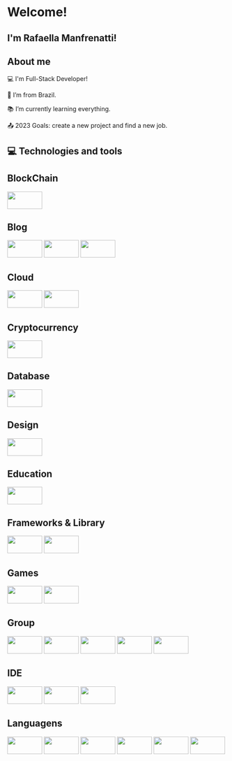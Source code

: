 # Welcome!

 

## I'm Rafaella Manfrenatti!

 
## About me

:computer: I'm Full-Stack Developer!

:house_with_garden: I’m from Brazil.

:books: I’m currently learning everything.

:outbox_tray: 2023 Goals: create a new project and find a new job.


## :computer: Technologies and tools


 ## BlockChain
 <img src="https://img.shields.io/badge/Blockchain.com-121D33?logo=blockchaindotcom&logoColor=fff&style=for-the-badge" width="80" height="40"/>
 
 ## Blog
 <img src="https://img.shields.io/badge/Blogger-FF5722?style=for-the-badge&logo=blogger&logoColor=white" width="80" height="40"/>
  <img src="https://img.shields.io/badge/Wordpress-21759B?style=for-the-badge&logo=wordpress&logoColor=white" width="80" height="40"/>
  <img src="https://img.shields.io/badge/RSS-FFA500?style=for-the-badge&logo=rss&logoColor=white" width="80" height="40"/>
  
 ## Cloud
 <img src="https://img.shields.io/badge/iCloud-3693F3?style=for-the-badge&logo=iCloud&logoColor=white" width="80" height="40"/>
  <img src="https://img.shields.io/badge/Google_Cloud-4285F4?style=for-the-badge&logo=google-cloud&logoColor=white" width="80" height="40"/>
  
  ## Cryptocurrency 
 <img src="https://img.shields.io/badge/Ethereum-3C3C3D?style=for-the-badge&logo=Ethereum&logoColor=white" width="80" height="40"/>
 
 
  ## Database
  <img src="https://img.shields.io/badge/MySQL-005C84?style=for-the-badge&logo=mysql&logoColor=white" width="80" height="40"/>
  

 ## Design
   <img src="	https://img.shields.io/badge/Canva-%2300C4CC.svg?&style=for-the-badge&logo=Canva&logoColor=white" width="80" height="40"/>
   
 ## Education
  <img src="https://img.shields.io/badge/freecodecamp-27273D?style=for-the-badge&logo=freecodecamp&logoColor=white" width="80" height="40"/>
  
 ## Frameworks & Library
  
  <img src=" https://img.shields.io/badge/Bootstrap-563D7C?style=for-the-badge&logo=bootstrap&logoColor=white" width="80" height="40"/>
    <img src=" https://img.shields.io/badge/jQuery-0769AD?style=for-the-badge&logo=jquery&logoColor=white" width="80" height="40"/>

  ## Games
   
  <img src=" https://img.shields.io/badge/Nintendo_3DS-D12228?style=for-the-badge&logo=nintendo-3ds&logoColor=white" width="80" height="40"/>
   
  <img src=" https://img.shields.io/badge/Nintendo_Switch-E60012?style=for-the-badge&logo=nintendo-switch&logoColor=white" width="80" height="40"/>
  
  ## Group
   
  <img src=" https://img.shields.io/badge/Discord-5865F2?style=for-the-badge&logo=discord&logoColor=white" width="80" height="40"/>
  
  <img src="https://img.shields.io/badge/Google%20Meet-00897B?style=for-the-badge&logo=google-meet&logoColor=white" width="80" height="40"/>
  <img src=" 	https://img.shields.io/badge/Microsoft_Teams-6264A7?style=for-the-badge&logo=microsoft-teams&logoColor=white" width="80" height="40"/>
  <img src=" https://img.shields.io/badge/Skype-00AFF0?style=for-the-badge&logo=skype&logoColor=white" width="80" height="40"/>
   <img src="https://img.shields.io/badge/Zoom-2D8CFF?style=for-the-badge&logo=zoom&logoColor=white" width="80" height="40"/>
   
   ## IDE
  <img src="https://img.shields.io/badge/Notepad++-90E59A.svg?style=for-the-badge&logo=notepad%2B%2B&logoColor=black" width="80" height="40"/>
  
   <img src="https://img.shields.io/badge/Visual_Studio_Code-0078D4?style=for-the-badge&logo=visual%20studio%20code&logoColor=white" width="80" height="40"/>
    <img src="https://img.shields.io/badge/VSCode-0078D4?style=for-the-badge&logo=visual%20studio%20code&logoColor=white" width="80" height="40"/>
 
  ## Languagens
  
  <img src="https://img.shields.io/badge/CSS3-1572B6?style=for-the-badge&logo=css3&logoColor=white" width="80" height="40"/>
  <img src="https://img.shields.io/badge/HTML5-E34F26?style=for-the-badge&logo=html5&logoColor=white" width="80" height="40"/>
   <img src="https://img.shields.io/badge/JavaScript-323330?style=for-the-badge&logo=javascript&logoColor=F7DF1E" width="80" height="40"/>
  <img src="https://img.shields.io/badge/PHP-777BB4?style=for-the-badge&logo=php&logoColor=white" width="80" height="40"/>
   <img src="https://img.shields.io/badge/Python-FFD43B?style=for-the-badge&logo=python&logoColor=blue" width="80" height="40"/>
   <img src="https://img.shields.io/badge/Solidity-e6e6e6?style=for-the-badge&logo=solidity&logoColor=black" width="80" height="40"/>
  
  
  
  
 

